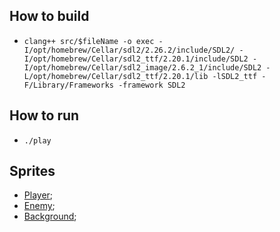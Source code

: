 ## How to build  
- `clang++ src/$fileName -o exec -I/opt/homebrew/Cellar/sdl2/2.26.2/include/SDL2/ -I/opt/homebrew/Cellar/sdl2_ttf/2.20.1/include/SDL2 -I/opt/homebrew/Cellar/sdl2_image/2.6.2_1/include/SDL2 -L/opt/homebrew/Cellar/sdl2_ttf/2.20.1/lib -lSDL2_ttf -F/Library/Frameworks -framework SDL2`  

## How to run  
- `./play`  

## Sprites  
- [Player](https://www.spriters-resource.com/arcade/raidenfighters/sheet/26756/);  
- [Enemy](https://www.spriters-resource.com/snes/strikegunner/sheet/75344/);  
- [Background](https://www.spriters-resource.com/nintendo_switch/sdgundamggenerationgenesis/sheet/118804/);  
